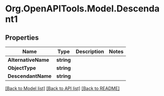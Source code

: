 # Org.OpenAPITools.Model.Descendant1

## Properties

Name | Type | Description | Notes
------------ | ------------- | ------------- | -------------
**AlternativeName** | **string** |  | 
**ObjectType** | **string** |  | 
**DescendantName** | **string** |  | 

[[Back to Model list]](../../README.md#documentation-for-models) [[Back to API list]](../../README.md#documentation-for-api-endpoints) [[Back to README]](../../README.md)

